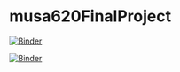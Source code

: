 # musa620FinalProject


[![Binder](https://mybinder.org/badge_logo.svg)](https://mybinder.org/v2/gh/xiaoranw8/musa620FinalProject/master?filepath=ZoneDashBoardFINAL.ipynb)

[![Binder](https://mybinder.org/badge_logo.svg)](https://mybinder.org/v2/gh/xiaoranw8/musa620FinalProject/master?urlpath=%2Fpanel%2FzoneApp)
